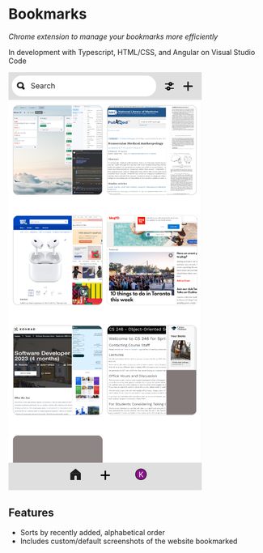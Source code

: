# Bookmarks
_Chrome extension to manage your bookmarks more efficiently_

In development with Typescript, HTML/CSS, and Angular on Visual Studio Code

![Screenshot](Screenshot.PNG)

 
## Features
- Sorts by recently added, alphabetical order
- Includes custom/default screenshots of the website bookmarked

